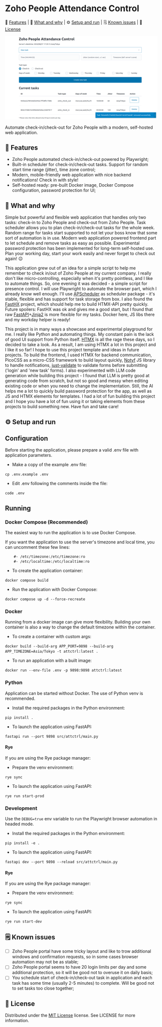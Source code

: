 Zoho People Attendance Control
============

:star2: [Features](#star2-features) | :pushpin: [What and why](#pushpin-what-and-why) | :gear: [Setup and run](#gear-setup-and-run) | :spiral_notepad: [Known issues](#spiral\_notepad-known-issues) | :scroll: [License](#scroll-license)

![attctrl_zoho_screenshot](./media/attctrl_zoho_screenshot.png)

Automate check-in/check-out for Zoho People with a modern, self-hosted web application.

<!-- Features -->
:star2: Features
---------------

- Zoho People automated check-in/check-out powered by Playwright;
- Built-in scheduler for check-in/check-out tasks. Support for random start time range (jitter), time zone control;
- Modern, mobile-friendly web application with nice backend notifications! Check in with style!
- Self-hosted ready: pre-built Docker image, Docker Compose configuration, password protection for UI;

<!-- What and why -->
:pushpin: What and why
---------------

Simple but powerful and flexible web application that handles only two tasks: check-in to Zoho People and check-out from Zoho People. Task scheduler allows you to plan check-in/check-out tasks for the whole week. Random range for tasks start supported to not let your boss know that some sort of automation is in use. Modern web application powered frontend part to let schedule and remove tasks as easy as possible. Experimental password protection has been implemented for long-term self-hosted use. Plan your working day, start your work easily and never forget to check out again! :wink:

This application grew out of an idea for a simple script to help me remember to check in/out of Zoho People at my current company. I really don't like micro-controlling, especially when it's pretty pointless, and I like to automate things. So, one evening it was decided - a simple script for presence control. I will use Playwright to automate the browser part, which I already know well enough. I'll use [APScheduler](https://github.com/agronholm/apscheduler) as scheduler package - it's stable, flexible and has support for task storage from box. I also found the [FastHX](https://github.com/volfpeter/fasthx) project, which should help me to build HTMX-API pretty quickly. Future spoilers: FastHX was ok and gives me a good start, but I found that raw [FastAPI](https://github.com/fastapi/fastapi)+[Jinja2](https://github.com/pallets/jinja/) is more flexible for my tasks. Docker here, JS libs there and my workday helper is ready!

This project is in many ways a showcase and experimental playground for me. I really like Python and automating things. My constant pain is the lack of good UI support from Python itself. [HTMX](https://github.com/bigskysoftware/htmx) is all the rage these days, so I decided to take a look. As a result, I am using HTMX a lot in this project and I like it so far! I hope to use this project template and ideas in future projects. To build the frontend, I used HTMX for backend communication, PicoCSS as a micro-CSS framework to build layout quickly, [Notyf](https://github.com/caroso1222/notyf) JS library to handle notifications, [just-validate](https://github.com/horprogs/Just-validate) to validate forms before submitting ('login' and 'new task' forms). I also experimented with LLM code generation while building this project - I found that LLM is pretty good at generating code from scratch, but not so good and messy when editing existing code or when you need to change the implementation. Still, the AI helps me a lot to quickly build password protection for the app, as well as JS and HTMX elements for templates. I had a lot of fun building this project and I hope you have a lot of fun using it or taking elements from these projects to build something new. Have fun and take care!

<!-- Setup and run -->
:gear: Setup and run
---------------

## Configuration

Before starting the application, please prepare a valid .env file with application parameters.

- Make a copy of the example .env file:

`cp .env.example .env`

- Edit .env following the comments inside the file:

`code .env`

## Running
### Docker Compose (Recommended)
The easiest way to run the application is to use Docker Compose.

If you want the application to use the server's timezone and local time, you can uncomment these few lines:

```
    #- /etc/timezone:/etc/timezone:ro
    #- /etc/localtime:/etc/localtime:ro
```

- To create the application container:

`docker compose build`

- Run the application with Docker Compose:

`docker compose up -d --force-recreate`

### Docker
Running from a docker image can give more flexibility. Building your own container is also a way to change the default timezone within the container.

- To create a container with custom args:

`docker build --build-arg APP_PORT=9898 --build-arg APP_TIMEZONE=Asia/Tokyo -t attctrl:latest .`

- To run an application with a built image:

`docker run --env-file .env -p 9898:9898 attctrl:latest`

### Python
Application can be started without Docker. The use of Python venv is recommended.

- Install the required packages in the Python environment:

`pip install .`

- To launch the application using FastAPI:

`fastapi run --port 9898 src/attctrl/main.py`

#### Rye
If you are using the Rye package manager:

- Prepare the venv environment:

`rye sync`

- To launch the application using FastAPI:

`rye run start-prod`

### Development
Use the `DEBUG=true` env variable to run the Playwright browser automation in headed mode.

- Install the required packages in the Python environment:

`pip install -e .`

- To launch the application using FastAPI:

`fastapi dev --port 9898 --reload src/attctrl/main.py`

#### Rye
If you are using the Rye package manager:

- Prepare the venv environment:

`rye sync`

- To launch the application using FastAPI:

`rye run start-dev`

<!-- Known issues -->
:spiral_notepad: Known issues
---------------

- [ ] Zoho People portal have some tricky layout and like to trow additional windows and confirmation requests, so in some cases browser automation may not be as stable;
- [ ] Zoho People portal seems to have 20 login limits per day and some additional protection, so it will be good not to overuse it on daily basis;
- [ ] You schedule start of check-in/check-out task in application and each task has some time (usually 2-5 minutes) to complete. Will be good not to set tasks too close together;

<!-- License -->
:scroll: License
---------------

Distributed under the [MIT License](https://spdx.org/licenses/MIT.html) license. See LICENSE for more information.
